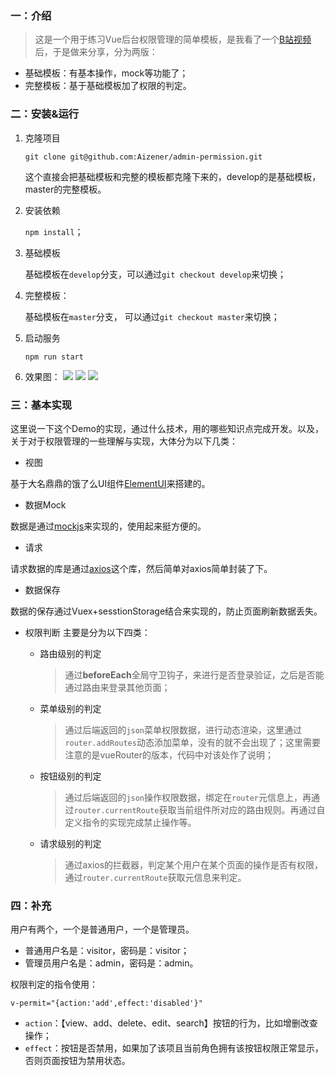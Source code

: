 ### 一：介绍

> 这是一个用于练习Vue后台权限管理的简单模板，是我看了一个[B站视频](https://www.bilibili.com/video/BV15Q4y1K79c?t=5306)后，于是做来分享，分为两版：

* 基础模板：有基本操作，mock等功能了；
* 完整模板：基于基础模板加了权限的判定。

### 二：安装&运行

1. 克隆项目

   `git clone git@github.com:Aizener/admin-permission.git`

   这个直接会把基础模板和完整的模板都克隆下来的，develop的是基础模板，master的完整模板。

2. 安装依赖

   `npm install`；

3. 基础模板

   基础模板在`develop`分支，可以通过`git checkout develop`来切换；

4. 完整模板：

   基础模板在`master`分支， 可以通过`git checkout master`来切换；

5. 启动服务

   `npm run start`

6. 效果图：
    <img src="https://i.loli.net/2021/03/15/ag3jq4xtKecJvDy.png" />
    <img src="https://i.loli.net/2021/03/15/LOTDc8dI3SbfRui.png" />
    <img src="https://i.loli.net/2021/03/15/N6KjXZqv1eSF2mp.png" />

### 三：基本实现

这里说一下这个Demo的实现，通过什么技术，用的哪些知识点完成开发。以及，关于对于权限管理的一些理解与实现，大体分为以下几类：


- 视图

基于大名鼎鼎的饿了么UI组件[ElementUI](https://element.eleme.cn/)来搭建的。

- 数据Mock

数据是通过[mockjs](http://mockjs.com/)来实现的，使用起来挺方便的。

- 请求

请求数据的库是通过[axios](http://www.axios-js.com/)这个库，然后简单对axios简单封装了下。

- 数据保存

数据的保存通过Vuex+sesstionStorage结合来实现的，防止页面刷新数据丢失。

- 权限判断 主要是分为以下四类：

    +  路由级别的判定

        >通过**beforeEach**全局守卫钩子，来进行是否登录验证，之后是否能通过路由来登录其他页面；

    +   菜单级别的判定

        >通过后端返回的`json`菜单权限数据，进行动态渲染，这里通过`router.addRoutes`动态添加菜单，没有的就不会出现了；这里需要注意的是vueRouter的版本，代码中对该处作了说明；

    + 按钮级别的判定

        >通过后端返回的`json`操作权限数据，绑定在`router`元信息上，再通过`router.currentRoute`获取当前组件所对应的路由规则。再通过自定义指令的实现完成禁止操作等。

    + 请求级别的判定

        >通过axios的拦截器，判定某个用户在某个页面的操作是否有权限，通过`router.currentRoute`获取元信息来判定。

### 四：补充

用户有两个，一个是普通用户，一个是管理员。

- 普通用户名是：visitor，密码是：visitor；
- 管理员用户名是：admin，密码是：admin。

权限判定的指令使用：

  `v-permit="{action:'add',effect:'disabled'}"`

+ `action`：【view、add、delete、edit、search】按钮的行为，比如增删改查操作；
+ `effect`：按钮是否禁用，如果加了该项且当前角色拥有该按钮权限正常显示，否则页面按钮为禁用状态。

